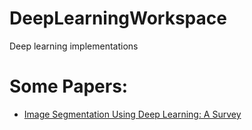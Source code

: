 # DeepLearningWorkspace
Deep learning implementations

# Some Papers:
* [Image Segmentation Using Deep Learning: A Survey](https://arxiv.org/pdf/2001.05566.pdf)
